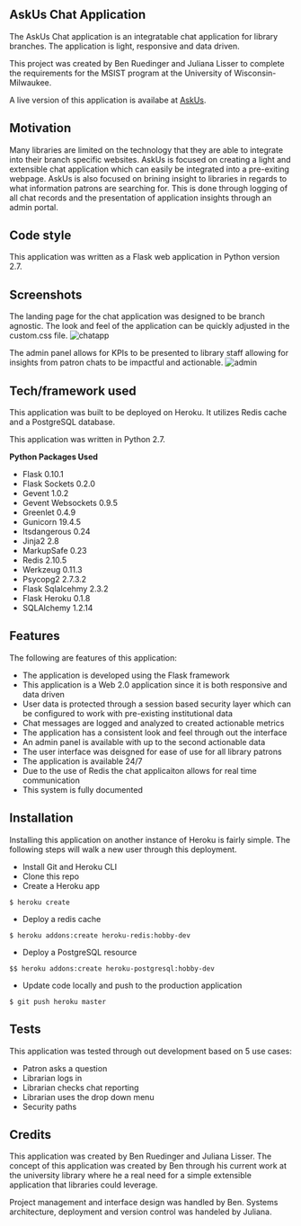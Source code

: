 ## AskUs Chat Application
The AskUs Chat application is an integratable chat application for library branches.  The application is light, responsive and data driven.

This project was created by Ben Ruedinger and Juliana Lisser to complete the requirements for the MSIST program at the University of Wisconsin-Milwaukee.

A live version of this application is availabe at [AskUs](shrouded-fortress-25014.herokuapp.com).

## Motivation
Many libraries are limited on the technology that they are able to integrate into their branch specific websites.  AskUs is focused on creating a light and extensible chat application which can easily be integrated into a pre-exiting webpage.
AskUs is also focused on brining insight to libraries in regards to what information patrons are searching for.  This is done through logging of all chat records and the presentation of application insights through an admin portal.

## Code style
This application was written as a Flask web application in Python version 2.7.

## Screenshots
The landing page for the chat application was designed to be branch agnostic.  The look and feel of the application can be quickly adjusted in the custom.css file.
![chatapp](https://user-images.githubusercontent.com/36139233/49335637-cc957500-f5b6-11e8-9101-e619dbad580d.PNG)

The admin panel allows for KPIs to be presented to library staff allowing for insights from patron chats to be impactful and actionable.
![admin](https://user-images.githubusercontent.com/36139233/49335653-26963a80-f5b7-11e8-8e9e-6d1ea10d5e31.PNG)

## Tech/framework used
This application was built to be deployed on Heroku. It utilizes Redis cache and a PostgreSQL database.  

This application was written in Python 2.7.

<b>Python Packages Used</b>
- Flask 0.10.1
- Flask Sockets 0.2.0
- Gevent 1.0.2
- Gevent Websockets 0.9.5
- Greenlet 0.4.9
- Gunicorn 19.4.5
- Itsdangerous 0.24
- Jinja2 2.8
- MarkupSafe 0.23
- Redis 2.10.5
- Werkzeug 0.11.3
- Psycopg2 2.7.3.2
- Flask Sqlalcehmy 2.3.2
- Flask Heroku 0.1.8
- SQLAlchemy 1.2.14

## Features
The following are features of this application:
- The application is developed using the Flask framework
- This application is a Web 2.0 application since it is both responsive and data driven
- User data is protected through a session based security layer which can be configured to work with pre-existing institutional data
- Chat messages are logged and analyzed to created actionable metrics
- The application has a consistent look and feel through out the interface
- An admin panel is available with up to the second actionable data
- The user interface was deisgned for ease of use for all library patrons
- The application is available 24/7
- Due to the use of Redis the chat applicaiton allows for real time communication
- This system is fully documented

## Installation
Installing this application on another instance of Heroku is fairly simple. The following steps will walk a new user through this deployment.
- Install Git and Heroku CLI
- Clone this repo
- Create a Heroku app
```
$ heroku create
```
- Deploy a redis cache
```
$ heroku addons:create heroku-redis:hobby-dev
```
- Deploy a PostgreSQL resource
```
$$ heroku addons:create heroku-postgresql:hobby-dev
```
- Update code locally and push to the production application
```
$ git push heroku master
````

## Tests
This application was tested through out development based on 5 use cases:
- Patron asks a question
- Librarian logs in
- Librarian checks chat reporting
- Librarian uses the drop down menu
- Security paths

## Credits
This application was created by Ben Ruedinger and Juliana Lisser.  The concept of this application was created by Ben through his current work at the university library where he a real need for a simple extensible application that libraries could leverage.

Project management and interface design was handled by Ben.
Systems architecture, deployment and version control was handeled by Juliana.

